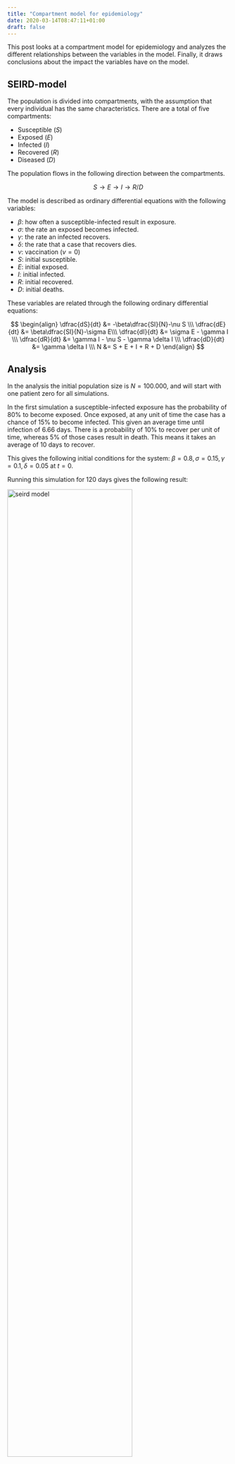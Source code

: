 ```yaml
---
title: "Compartment model for epidemiology"
date: 2020-03-14T08:47:11+01:00
draft: false
---
```


<style>
img { width: 75%; }
</style>

This post looks at a compartment model for epidemiology and analyzes the different relationships between the variables in the model. Finally, it draws conclusions about the impact the variables have on the model.

## SEIRD-model

The population is divided into compartments, with the assumption that every individual has the same characteristics. There are a total of five compartments:

 * Susceptible ($S$)
 * Exposed ($E$)
 * Infected ($I$)
 * Recovered ($R$)
 * Diseased ($D$)

The population flows in the following direction between the compartments.

$$
S \rightarrow E \rightarrow I \rightarrow R / D
$$

The model is described as ordinary differential equations with the following variables:

 * $β$: how often a susceptible-infected result in exposure.
 * $σ$: the rate an exposed becomes infected.
 * $γ$: the rate an infected recovers.
 * $δ$: the rate that a case that recovers dies.
 * $ν$: vaccination ($ν=0$)
 * $S$: initial susceptible.
 * $E$: initial exposed.
 * $I$: initial infected.
 * $R$: initial recovered.
 * $D$: initial deaths.

These variables are related through the following ordinary differential equations:

$$
\begin{align}
  \dfrac{dS}{dt} &= -\beta\dfrac{SI}{N}-\nu S \\\
  \dfrac{dE}{dt} &= \beta\dfrac{SI}{N}-\sigma E\\\
  \dfrac{dI}{dt} &= \sigma E - \gamma I \\\
  \dfrac{dR}{dt} &= \gamma I - \nu S - \gamma \delta I \\\
  \dfrac{dD}{dt} &= \gamma \delta I \\\
  N &= S + E + I + R + D
\end{align}
$$

## Analysis

In the analysis the initial population size is $N=100.000$, and will start with one patient zero for all simulations.

In the first simulation a susceptible-infected exposure has the probability of 80% to become exposed. Once exposed, at any unit of time the case has a chance of 15% to become infected. This given an average time until infection of 6.66 days. There is a probability of 10% to recover per unit of time, whereas 5% of those cases result in death. This means it takes an average of 10 days to recover.

This gives the following initial conditions for the system: $β=0.8, σ=0.15, γ=0.1, δ=0.05$ at $t=0$.

Running this simulation for 120 days gives the following result:

![seird model](/seird1.png)
<figcaption>Figure 1 - Normal initial conditions.</figcaption>

With these initial conditions there are a maximum of around 37.000 infected. Over time the population will move from susceptible (S) to recovered (R).

If the value of $σ$ is increased, meaning that exposed people will get infected faster, there is an increase in maximum infected cases. There are about 39.000 infected cases.

![seird model](/seird2.png)
<figcaption>Figure 2 - Increased infection rate $σ$.</figcaption>

If a lower value of $σ$ is used, the resulting infections are spread out a lot more over time. There are about 19.500 infected cases.

![seird model](/seird3.png)
<figcaption>Figure 3 - Decreased infection rate $σ$.</figcaption>

Another interesting factor is the recovery rate $γ$. If the recovery rate increased, there will be a lot less people infected at any given moment. There are about 21.000 infected cases.

![seird model](/seird4.png)
<figcaption>Figure 4 - Increased recovery rate $γ$.</figcaption>

If it takes longer to recover, a massive surge is seen in the infected cases. There are about 50.000 infected cases, which is half of the population.

![seird model](/seird5.png)
<figcaption>Figure 5 - Decreased recovery rate $γ$.</figcaption>

The following model has an increased exposure rate $β$, which means that exposed case are infected faster. This results in 41.000 infected cases.

![seird model](/seird6.png)
<figcaption>Figure 6 - Increased exposure rate $β$.</figcaption>

## Lockdown

The following model is the same model as in the previous section. However, after a period of time a lockdown will be in effect. This is modeled by settings $β$ to a very low value during a brief period of time $t$ .

![seird model](/seird7.png)
<figcaption>Figure 7 - No lockdown.</figcaption>

Without the lockdown there is a maximum of 38.000 infected cases, while with a good timed lockdown, there are 20.000 infected cases. This is a reduction of 47.37%.

![seird model](/seird8.png)
<figcaption>Figure 8 - Lockdown of 14 days.</figcaption>

## Conclusion

The only variable that we can use to have impact on the model is the exposure rate $β$. If we restrict contact moments between humans, we lower the peak of total infected persons. The other variables are properties for the disease, such as how susceptible a human is to infection, how long it takes to show symptoms (and be infectious), how long it takes to recover, and the death rate.

It is also important for a disease to not be too deadly. If a disease is too deadly, the infected will barely have a chance to infect other people, and the disease quickly dies out.